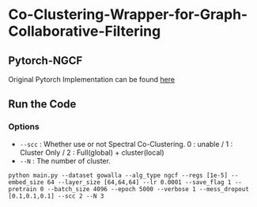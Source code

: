 # Co-Clustering-Wrapper-for-Graph-Collaborative-Filtering

## Pytorch-NGCF
Original Pytorch  Implementation can be found [here](https://github.com/liu-jc/PyTorch_NGCF)

## Run the Code

### Options
- ```--scc``` : Whether use or not Spectral Co-Clustering. 0 : unable / 1 : Cluster Only / 2 : Full(global) + cluster(local)
- ```--N``` : The number of cluster.

```
python main.py --dataset gowalla --alg_type ngcf --regs [1e-5] --embed_size 64 --layer_size [64,64,64] --lr 0.0001 --save_flag 1 --pretrain 0 --batch_size 4096 --epoch 5000 --verbose 1 --mess_dropout [0.1,0.1,0.1] --scc 2 --N 3

```
